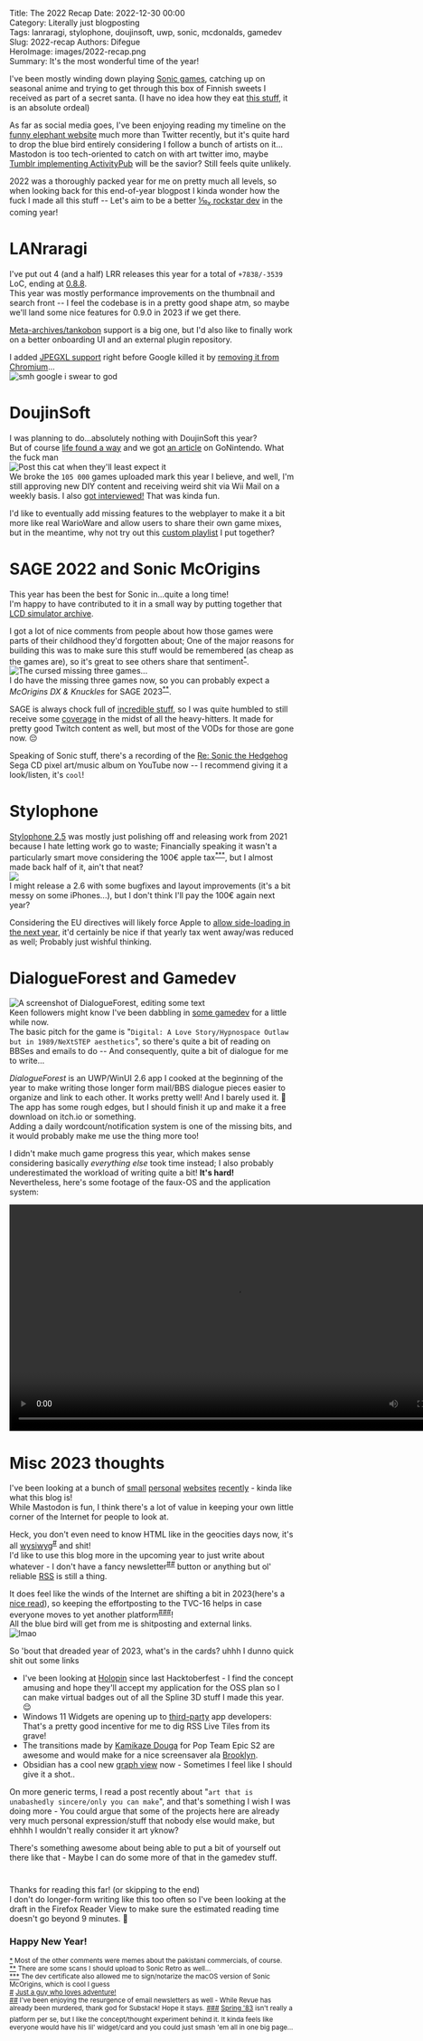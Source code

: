 Title: The 2022 Recap
Date: 2022-12-30 00:00  
Category: Literally just blogposting  
Tags: lanraragi, stylophone, doujinsoft, uwp, sonic, mcdonalds, gamedev
Slug: 2022-recap
Authors: Difegue  
HeroImage: images/2022-recap.png  
Summary: It's the most wonderful time of the year! 

I've been mostly winding down playing [Sonic games](https://kolektiva.social/@Difegue/109503827535767577), catching up on seasonal anime and trying to get through this box of Finnish sweets I received as part of a secret santa. (I have no idea how they eat [this stuff](https://fr.wikipedia.org/wiki/Salmiakki), it is an absolute ordeal)  

As far as social media goes, I've been enjoying reading my timeline on the [funny elephant website](https://kolektiva.social/@Difegue) much more than Twitter recently, but it's quite hard to drop the blue bird entirely considering I follow a bunch of artists on it...  
Mastodon is too tech-oriented to catch on with art twitter imo, maybe [Tumblr implementing ActivityPub](https://twitter.com/photomatt/status/1594577983028740096) will be the savior? Still feels quite unlikely.  

2022 was a thoroughly packed year for me on pretty much all levels, so when looking back for this end-of-year blogpost I kinda wonder how the fuck I made all this stuff -- Let's aim to be a better [⅒<sub>x</sub> rockstar dev](https://twitter.com/cassiecodes/status/1592974814352146432) in the coming year!

# LANraragi

I've put out 4 (and a half) LRR releases this year for a total of `+7838/-3539` LoC, ending at [0.8.8](https://github.com/Difegue/LANraragi/releases/tag/v.0.8.8).  
This year was mostly performance improvements on the thumbnail and search front -- I feel the codebase is in a pretty good shape atm, so maybe we'll land some nice features for 0.9.0 in 2023 if we get there.  

[Meta-archives/tankobon](https://github.com/Difegue/LANraragi/issues/519) support is a big one, but I'd also like to finally work on a better onboarding UI and an external plugin repository. 

I added [JPEGXL support](https://github.com/Difegue/LANraragi/issues/665) right before Google killed it by [removing it from Chromium](https://www.reddit.com/r/jpegxl/comments/zhbiy1/jpegxl_removed_from_chromium_source/)...  
![smh google i swear to god](images/coolmeme.jpg)

# DoujinSoft 

I was planning to do...absolutely nothing with DoujinSoft this year?  
But of course [life found a way](./doujinsoft-3) and we got [an article](https://gonintendo.com/contents/10503-website-allows-you-to-play-fan-made-warioware-d-i-y-microgames-in-your-browser) on GoNintendo. What the fuck man  
![Post this cat when they'll least expect it](images/doujinsoft/necoarc.jpg)  
We broke the `105 000` games uploaded mark this year I believe, and well, I'm still approving new DIY content and receiving weird shit via Wii Mail on a weekly basis. I also [got interviewed!](https://gamingreinvented.com/interview/lets-interview-doujinsoft-creator-difegue/) That was kinda fun.  

I'd like to eventually add missing features to the webplayer to make it a bit more like real WarioWare and allow users to share their own game mixes, but in the meantime, why not try out this [custom playlist](https://diy.tvc-16.science/collection?id=z_dfugselects) I put together?  

# SAGE 2022 and Sonic McOrigins

This year has been the best for Sonic in...quite a long time!  
I'm happy to have contributed to it in a small way by putting together that [LCD simulator archive](https://sonicfangameshq.com/forums/showcase/sonic-mcorigins.1352/).  

I got a lot of nice comments from people about how those games were parts of their childhood they'd forgotten about; One of the major reasons for building this was to make sure this stuff would be remembered (as cheap as the games are), so it's great to see others share that sentiment<sup id="ref-1">[*](#note-1)</sup>.  
![The cursed missing three games...](images/lcdonald/missing_three.jpg)  
I do have the missing three games now, so you can probably expect a _McOrigins DX & Knuckles_ for SAGE 2023<sup id="ref-2">[**](#note-2)</sup>.  

SAGE is always chock full of [incredible stuff](https://twitter.com/BrockCrocodile/status/1569030514224365573), so I was quite humbled to still receive some [coverage](https://segabits.com/blog/2022/09/04/playable-at-sage-2022-sonic-mcorigins-featuring-the-mcd-lcd-sonic-toys/) in the midst of all the heavy-hitters. It made for pretty good Twitch content as well, but most of the VODs for those are gone now. 😔  

Speaking of Sonic stuff, there's a recording of the [Re: Sonic the Hedgehog](https://www.youtube.com/watch?v=_-BDnNia11s) Sega CD pixel art/music album on YouTube now -- I recommend giving it a look/listen, it's `cool`!

# Stylophone 

[Stylophone 2.5](./stylophone-25) was mostly just polishing off and releasing work from 2021 because I hate letting work go to waste; Financially speaking it wasn't a particularly smart move considering the 100€ apple tax<sup id="ref-3">[***](#note-3)</sup>, but I almost made back half of it, ain't that neat?  
![](images/stylophone/v25-ipad.jpg)  
I might release a 2.6 with some bugfixes and layout improvements (it's a bit messy on some iPhones...), but I don't think I'll pay the 100€ again next year?   

Considering the EU directives will likely force Apple to [allow side-loading in the next year](https://www.bloomberg.com/news/articles/2022-12-13/will-apple-allow-users-to-install-third-party-app-stores-sideload-in-europe), it'd certainly be nice if that yearly tax went away/was reduced as well; Probably just wishful thinking. 

# DialogueForest and Gamedev  

![A screenshot of DialogueForest, editing some text](images/dialogueforest.jpg)  
Keen followers might know I've been dabbling in [some gamedev](https://twitter.com/Difegue/status/1476936024752365569?s=20) for a little while now.  
The basic pitch for the game is "`Digital: A Love Story/Hypnospace Outlaw but in 1989/NeXtSTEP aesthetics`", so there's quite a bit of reading on BBSes and emails to do -- And consequently, quite a bit of dialogue for me to write...  

_DialogueForest_ is an UWP/WinUI 2.6 app I cooked at the beginning of the year to make writing those longer form mail/BBS dialogue pieces easier to organize and link to each other. It works pretty well! And I barely used it. 😤  
The app has some rough edges, but I should finish it up and make it a free download on itch.io or something.  
Adding a daily wordcount/notification system is one of the missing bits, and it would probably make me use the thing more too!

I didn't make much game progress this year, which makes sense considering basically _everything else_ took time instead; I also probably underestimated the workload of writing quite a bit! **It's hard!**  
Nevertheless, here's some footage of the faux-OS and the application system:   

<video width="800" autoplay="true" loop="true" src="images/gamedev/animationsucc.webm"></video>

# Misc 2023 thoughts

I've been looking at a bunch of [small](https://cinni.net/) [personal](https://maya.land/) [websites](http://tilde.town/) [recently](https://sadgrl.online/) - kinda like what this blog is!  
While Mastodon is fun, I think there's a lot of value in keeping your own little corner of the Internet for people to look at.  

Heck, you don't even need to know HTML like in the geocities days now, it's all [wysiwyg](https://mmm.page/)<sup id="ref-4">[#](#note-4)</sup> and shit!  
I'd like to use this blog more in the upcoming year to just write about whatever - I don't have a fancy newsletter<sup id="ref-5">[##](#note-5)</sup> button or anything but ol' reliable [RSS](https://tvc-16.science/feeds/all.atom.xml) is still a thing.  

It does feel like the winds of the Internet are shifting a bit in 2023(here's a [nice read](https://www.robinsloan.com/lab/new-avenues/)), so keeping the effortposting to the TVC-16 helps in case everyone moves to yet another platform<sup id="ref-6">[###](#note-6)</sup>!  
All the blue bird will get from me is shitposting and external links.    
![lmao](images/memupatcher/lmao.gif)  

So 'bout that dreaded year of 2023, what's in the cards? uhhh I dunno quick shit out some links   

- I've been looking at [Holopin](https://blog.holopin.io/posts/holobytes-and-holopals) since last Hacktoberfest - I find the concept amusing and hope they'll accept my application for the OSS plan so I can make virtual badges out of all the Spline 3D stuff I made this year. 😌  
- Windows 11 Widgets are opening up to [third-party](https://learn.microsoft.com/en-us/windows/apps/develop/widgets/implement-widget-provider-win32) app developers: That's a pretty good incentive for me to dig RSS Live Tiles from its grave!  
- The transitions made by [Kamikaze Douga](https://twitter.com/kamikazenosyain/status/1604159235507437568) for Pop Team Epic S2 are awesome and would make for a nice screensaver ala [Brooklyn](https://github.com/pedrommcarrasco/Brooklyn).  
- Obsidian has a cool new [graph view](https://obsidian.md/canvas) now - Sometimes I feel like I should give it a shot..  

On more generic terms, I read a post recently about "`art that is unabashedly sincere/only you can make`", and that's something I wish I was doing more - You could argue that some of the projects here are already very much personal expression/stuff that nobody else would make, but ehhhh I wouldn't really consider it art yknow?  

There's something awesome about being able to put a bit of yourself out there like that - Maybe I can do some more of that in the gamedev stuff.  
# 
Thanks for reading this far! (or skipping to the end)  
I don't do longer-form writing like this too often so I've been looking at the draft in the Firefox Reader View to make sure the estimated reading time doesn't go beyond 9 minutes. 😤 
### Happy New Year!  



<sup id="note-1">[\*](#ref-1) Most of the other comments were memes about the pakistani commercials, of course.</sup>  
<sup id="note-2">[\*\*](#ref-2) There are some scans I should upload to Sonic Retro as well...</sup>  
<sup id="note-3">[\*\*\*](#ref-3) The dev certificate also allowed me to sign/notarize the macOS version of Sonic McOrigins, which is cool I guess</sup>  
<sup id="note-4">[#](#ref-4) [Just a guy who loves adventure!](https://youtu.be/KCvW-2mZBlU?t=28)</sup>  
<sup id="note-5">[##](#ref-5) I've been enjoying the resurgence of email newsletters as well - While Revue has already been murdered, thank god for Substack! Hope it stays.</sup>
<sup id="note-6">[###](#ref-6) [Spring '83](https://github.com/robinsloan/spring-83) isn't really a platform per se, but I like the concept/thought experiment behind it. It kinda feels like everyone would have his lil' widget/card and you could just smash 'em all in one big page...</sup>
</sup>